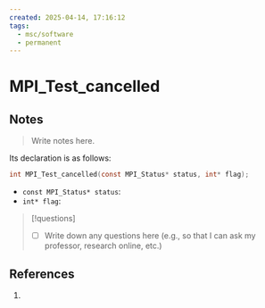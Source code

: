 ```yaml
---
created: 2025-04-14, 17:16:12
tags:
  - msc/software
  - permanent
---
```

# MPI_Test_cancelled

## Notes

> Write notes here.

Its declaration is as follows:

```c
int MPI_Test_cancelled(const MPI_Status* status, int* flag);
```

- `const MPI_Status* status`:
- `int* flag`:

> [!questions]
> - [ ] Write down any questions here (e.g., so that I can ask my professor, research online, etc.)

## References

1. 
